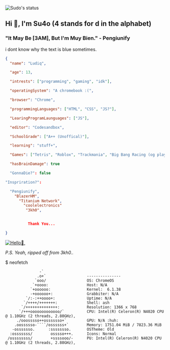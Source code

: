 ![Sudo's status](https://github-readme-stats.vercel.app/api?username=Su4o&show_icons=true&theme=vue-dark)


## Hi 👋, I'm Su4o (4 stands for d in the alphabet) ##

### "It May Be [3AM], But I'm Muy Bien." - Pengiunify ##

i dont know why the text is blue sometimes.

```json
{
  "name": "Ludiq",

  "age": 13,

  "intrests": ["programming", "gaming", "idk"],

  "operatingSystem": "A chromebook :(",

  "browser": "Chrome",

  "programmingLanguages": ["HTML", "CSS", "JS?"],

  "LearingProgramLaunguages": ["JS"],

  "editor": "Codesandbox",

  "SchoolGrade": ["A++ (Unoffical)"],

  "learning": "stuff+",

  "Games": ["Tetris", "Roblox", "Trackmania", "Big Bang Racing (og player)", "Pixel Gun 3D (og player)"],

  "hasBrainDamage": true

  "GonnaDie?": false

"Inspriration?":

  "Pengiunify",
    "BlazerHM",
      "Titanium Network",
        "coolelectronics"
         "3kh0",


          Thank You...

}
```
[![Hello👋,](https://hits.sh/github.com/Su4o/hits.svg)](https://hits.sh/github.com/Su4o/hits/flat-square)

*P.S. Yeah, ripped off from 3kh0..*



$ neofetch


                   -`                   
                  .o+`                  --------------- 
                 `ooo/                  OS: ChromeOS
                `+oooo:                 Host: N/A
               `+oooooo:                Kernel:  6.1.38
               -+oooooo+:               Grabbiter: N/A
             `/:-:++oooo+:              Uptime: N/A
            `/++++/+++++++:             Shell: ash
           `/++++++++++++++:            Resolution: 1366 x 768
          `/+++ooooooooooooo/`          CPU: Intel(R) Celeron(R) N4020 CPU @ 1.10GHz (2 threads, 2.80GHz),
         ./ooosssso++osssssso+`         GPU: N/A :huh:
        .oossssso-````/ossssss+`        Memory: 1751.04 MiB / 7823.36 MiB
       -osssssso.      :ssssssso.       OSTheme: Old
      :osssssss/        osssso+++.      Icons: Normal
     /ossssssss/        +ssssooo/-      PU: Intel(R) Celeron(R) N4020 CPU @ 1.10GHz (2 threads, 2.80GHz),
                          

 
                                                                

